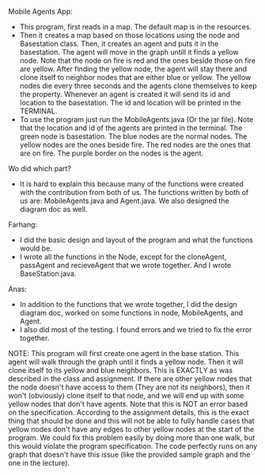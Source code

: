 Mobile Agents App: 
- This program, first reads in a map. The default map is in the resources. 
- Then it creates a map based on those locations using the 
node and Basestation class. Then, it creates an agent and puts it in the basestation. The agent will move in the graph untill it finds a yellow node.
Note that the node on fire is red and the ones beside those on fire are yellow. After 
finding the yellow node, the agent will stay there and clone itself to neighbor nodes that are either blue or yellow.
The yellow nodes die every three seconds and the agents clone themselves to keep the property.
Whenever an agent is created it will send its id and location to the basestation. The id and location will be 
printed in the TERMINAL.
- To use the program just run the MobileAgents.java (Or the jar file). Note 
that the location and id of the agents are printed in the terminal.
The green node is basestation. The blue nodes are the normal nodes. The yellow nodes are the ones beside fire.
The red nodes are the ones that are on fire. The purple border on the nodes is the agent.

Wo did which part?
- It is hard to explain this because many of the functions were created with 
the contribution from both of us. The functions written by both of us are:
MobileAgents.java and Agent.java. We also designed the diagram doc as well.

Farhang:
- I did the basic design and layout of the program and what the functions 
would be.
- I wrote all the functions in the Node, except for the cloneAgent, passAgent 
and recieveAgent that we wrote together.
And I wrote BaseStation.java.

Anas:
- In addition to the functions that we wrote together, I did the design 
diagram doc, worked on some functions in node, MobileAgents, and Agent.
- I also did most of the testing. I found errors and we tried to fix the error
 together.

NOTE:
This program will first create one agent in the base station. This agent will walk through the 
graph until it finds a yellow node. Then it will clone itself to its yellow and blue neighbors.
This is EXACTLY as was described in the class and assignment.
If there are other yellow nodes that the node doesn't have access to them (They are not 
its neighbors), then it won't (obviously) clone itself to that node, and we will end up with some
yellow nodes that don't have agents. Note that this is NOT an error based on the specification. According to
the assignment details, this is the exact thing that should be done and this will not be able to fully handle
cases that yellow nodes don't have any edges to other yellow nodes at the start of the program.
 We could fix this problem easily by doing more than one walk,
but this would violate the program specification. The code perfectly runs on any graph that doesn't 
have this issue (like the provided sample graph and the one in the lecture).